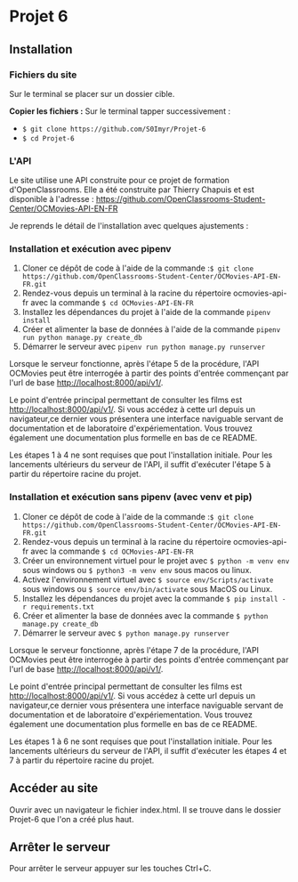 
# Projet 6
## Installation
### Fichiers du site
Sur le terminal se placer sur un dossier cible.

**Copier les fichiers :**
Sur le terminal tapper successivement :
 - `$ git clone https://github.com/S0Imyr/Projet-6`
 - `$ cd Projet-6`

### L'API

Le site utilise une API construite pour ce projet de formation d'OpenClassrooms.
Elle a été construite par Thierry Chapuis et est disponible à l'adresse : https://github.com/OpenClassrooms-Student-Center/OCMovies-API-EN-FR

Je reprends le détail de l'installation avec quelques ajustements :

### Installation et exécution avec pipenv

1. Cloner ce dépôt de code à l'aide de la commande :`$ git clone https://github.com/OpenClassrooms-Student-Center/OCMovies-API-EN-FR.git`
2. Rendez-vous depuis un terminal à la racine du répertoire ocmovies-api-fr avec la commande `$ cd OCMovies-API-EN-FR`
3. Installez les dépendances du projet à l'aide de la commande `pipenv install` 
4. Créer et alimenter la base de données à l'aide de la commande `pipenv run python manage.py create_db`
5. Démarrer le serveur avec `pipenv run python manage.py runserver`

Lorsque le serveur fonctionne, après l'étape 5 de la procédure, l'API OCMovies peut être interrogée à partir des points d'entrée commençant par l'url de base [http://localhost:8000/api/v1/](http://localhost:8000/api/v1/titles/).

Le point d'entrée principal permettant de consulter les films est [http://localhost:8000/api/v1/](http://localhost:8000/api/v1/titles/). Si vous accédez à cette url depuis un navigateur,ce dernier vous présentera une interface naviguable servant de documentation et de laboratoire d'expériementation. Vous trouvez également une documentation plus formelle en bas de ce README.

Les étapes 1 à 4 ne sont requises que pout l'installation initiale. Pour les lancements ultérieurs du serveur de l'API, il suffit d'exécuter l'étape 5 à partir du répertoire racine du projet.


### Installation et exécution sans pipenv (avec venv et pip)

1. Cloner ce dépôt de code à l'aide de la commande :`$ git clone https://github.com/OpenClassrooms-Student-Center/OCMovies-API-EN-FR.git`
2. Rendez-vous depuis un terminal à la racine du répertoire ocmovies-api-fr avec la commande `$ cd OCMovies-API-EN-FR`
3. Créer un environnement virtuel pour le projet avec `$ python -m venv env` sous windows ou `$ python3 -m venv env` sous macos ou linux.
4. Activez l'environnement virtuel avec `$ source env/Scripts/activate` sous windows ou `$ source env/bin/activate` sous MacOS ou Linux.
5. Installez les dépendances du projet avec la commande `$ pip install -r requirements.txt`
6. Créer et alimenter la base de données avec la commande `$ python manage.py create_db`
7. Démarrer le serveur avec `$ python manage.py runserver`


Lorsque le serveur fonctionne, après l'étape 7 de la procédure, l'API OCMovies peut être interrogée à partir des points d'entrée commençant par l'url de base [http://localhost:8000/api/v1/](http://localhost:8000/api/v1/titles/).

Le point d'entrée principal permettant de consulter les films est [http://localhost:8000/api/v1/](http://localhost:8000/api/v1/titles/). Si vous accédez à cette url depuis un navigateur,ce dernier vous présentera une interface naviguable servant de documentation et de laboratoire d'expériementation. Vous trouvez également une documentation plus formelle en bas de ce README.

Les étapes 1 à 6 ne sont requises que pout l'installation initiale. Pour les lancements ultérieurs du serveur de l'API, il suffit d'exécuter les étapes 4 et 7 à partir du répertoire racine du projet.


## Accéder au site

Ouvrir avec un navigateur le fichier index.html.
Il se trouve dans le dossier Projet-6 que l'on a créé plus haut.

## Arrêter le serveur

Pour arrêter le serveur appuyer sur les touches Ctrl+C.
